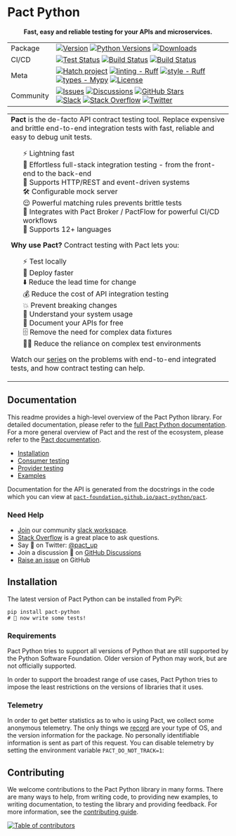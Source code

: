 # Pact Python

<!-- markdownlint-disable no-inline-html -->
<div align="center">
    <b>Fast, easy and reliable testing for your APIs and microservices.</b>
</div>

<div align="center"><table>
    <tr>
        <td>Package</td>
        <td>
            <a href="https://pypi.python.org/pypi/pact-python"><img src="https://img.shields.io/pypi/v/pact-python.svg" alt="Version"></a>
            <a href="https://pypi.python.org/pypi/pact-python"><img src="https://img.shields.io/pypi/pyversions/pact-python.svg" alt="Python Versions"></a>
            <a href="https://pypi.python.org/pypi/pact-python"><img src="https://img.shields.io/pypi/dm/pact-python.svg" alt="Downloads"></a>
        </td>
    </tr>
    <tr>
        <td>CI/CD</td>
        <td>
            <a
                href="https://github.com/pact-foundation/pact-python/actions/workflows/test.yml"><img
                src="https://img.shields.io/github/actions/workflow/status/pact-foundation/pact-python/test.yml?branch=main&label=test"
                alt="Test Status"></a>
            <a
                href="https://github.com/pact-foundation/pact-python/actions/workflows/build.yml"><img
                src="https://img.shields.io/github/actions/workflow/status/pact-foundation/pact-python/build.yml?branch=main&label=build"
                alt="Build Status"></a>
            <a
                href="https://github.com/pact-foundation/pact-python/actions/workflows/docs.yml"><img
                src="https://img.shields.io/github/actions/workflow/status/pact-foundation/pact-python/docs.yml?branch=main&label=docs"
                alt="Build Status"></a>
        </td>
    </tr>
    <tr>
        <td>Meta</td>
        <td>
            <a
                href="https://github.com/pypa/hatch"><img
                src="https://img.shields.io/badge/%F0%9F%A5%9A-Hatch-4051b5.svg"
                alt="Hatch project"></a>
            <a href="https://github.com/astral-sh/ruff"><img
                src="https://img.shields.io/badge/ruff-ruff?label=linting&color=%23261230"
                alt="linting - Ruff"></a>
            <a href="https://github.com/astral-sh/ruff"><img
                src="https://img.shields.io/badge/ruff-ruff?label=style&color=%23261230"
                alt="style - Ruff"></a>
            <a
                href="https://github.com/python/mypy"><img
                src="https://img.shields.io/badge/types-Mypy-blue.svg"
                alt="types - Mypy"></a>
            <a
                href="https://pypi.python.org/pypi/pact-python"><img
                src="https://img.shields.io/pypi/l/pact-python.svg"
                alt="License"></a>
        </td>
    </tr>
    <tr>
        <td>Community</td>
        <td>
            <a
                href="https://github.com/pact-foundation/pact-python/issues"><img
                src="https://img.shields.io/github/issues/pact-foundation/pact-python.svg"
                alt="Issues"></a>
            <a
                href="https://github.com/pact-foundation/pact-python/discussions"><img
                src="https://img.shields.io/github/discussions/pact-foundation/pact-python.svg"
                alt="Discussions"></a>
            <a
                href="https://github.com/pact-foundation/pact-python"><img
                src="https://img.shields.io/github/stars/pact-foundation/pact-python.svg?style=flat"
                alt="GitHub Stars"></a>
            <br/>
            <a
                href="http://slack.pact.io"><img
                src="https://img.shields.io/badge/slack-pact--foundation-4A154B.svg"
                alt="Slack"></a>
            <a
                href="https://stackoverflow.com/questions/tagged/pact"><img
                src="https://img.shields.io/badge/stackoverflow-pact-F48024.svg"
                alt="Stack Overflow"></a>
            <a
                href="https://twitter.com/pact_up"><img
                src="https://img.shields.io/badge/X-@pact__up-black.svg"
                alt="Twitter"></a>
        </td>
    </tr>
</table></div>

<div align="center"><table><tr><td>
<b>Pact</b> is the de-facto API contract testing tool. Replace expensive and brittle end-to-end integration tests with fast, reliable and easy to debug unit tests.

<ul style="list-style-type: none">
    <li>⚡ Lightning fast</li>
    <li>🎈 Effortless full-stack integration testing - from the front-end to the back-end</li>
    <li>🔌 Supports HTTP/REST and event-driven systems</li>
    <li>🛠️ Configurable mock server</li>
    <li>😌 Powerful matching rules prevents brittle tests</li>
    <li>🤝 Integrates with Pact Broker / PactFlow for powerful CI/CD workflows</li>
    <li>🔡 Supports 12+ languages</li>
</ul>

<b>Why use Pact?</b> Contract testing with Pact lets you:

<ul style="list-style-type: none">
    <li>⚡ Test locally</li>
    <li>🚀 Deploy faster</li>
    <li>⬇️ Reduce the lead time for change</li>
    <li>💰 Reduce the cost of API integration testing</li>
    <li>💥 Prevent breaking changes</li>
    <li>🔎 Understand your system usage</li>
    <li>📃 Document your APIs for free</li>
    <li>🗄 Remove the need for complex data fixtures</li>
    <li>🤷‍♂️ Reduce the reliance on complex test environments</li>
</ul>

Watch our <a href="https://www.youtube.com/playlist?list=PLwy9Bnco-IpfZ72VQ7hce8GicVZs7nm0i">series</a> on the problems with end-to-end integrated tests, and how contract testing can help.

</td></tr></table></div>

<!-- markdownlint-enable no-inline-html -->

## Documentation

This readme provides a high-level overview of the Pact Python library. For detailed documentation, please refer to the [full Pact Python documentation](https://pact-foundation.github.io/pact-python). For a more general overview of Pact and the rest of the ecosystem, please refer to the [Pact documentation](https://docs.pact.io).

-   [Installation](#installation)
-   [Consumer testing](docs/consumer.md)
-   [Provider testing](docs/provider.md)
-   [Examples](examples/README.md)

Documentation for the API is generated from the docstrings in the code which you can view at [`pact-foundation.github.io/pact-python/pact`](https://pact-foundation.github.io/pact-python/API).

### Need Help

-   [Join](https://slack.pact.io) our community [slack workspace][Pact Foundation Slack].
-   [Stack Overflow](https://stackoverflow.com/questions/tagged/pact) is a great place to ask questions.
-   Say 👋 on Twitter: [@pact_up](https://twitter.com/pact_up)
-   Join a discussion 💬 on [GitHub Discussions]
-   [Raise an issue][GitHub Issues] on GitHub

[Pact Foundation Slack]: https://pact-foundation.slack.com/
[GitHub Discussions]: https://github.com/pact-foundation/pact-python/discussions
[GitHub Issues]: https://github.com/pact-foundation/pact-python/issues

## Installation

The latest version of Pact Python can be installed from PyPi:

```console
pip install pact-python
# 🚀 now write some tests!
```

### Requirements

Pact Python tries to support all versions of Python that are still supported by the Python Software Foundation. Older version of Python may work, but are not officially supported.

In order to support the broadest range of use cases, Pact Python tries to impose the least restrictions on the versions of libraries that it uses.

### Telemetry

In order to get better statistics as to who is using Pact, we collect some anonymous telemetry. The only things we [record](https://docs.pact.io/metrics) are your type of OS, and the version information for the package. No personally identifiable information is sent as part of this request. You can disable telemetry by setting the environment variable `PACT_DO_NOT_TRACK=1`:

## Contributing

We welcome contributions to the Pact Python library in many forms. There are many ways to help, from writing code, to providing new examples, to writing documentation, to testing the library and providing feedback. For more information, see the [contributing guide](CONTRIBUTING.md).

[![Table of contributors](https://contrib.rocks/image?repo=pact-foundation/pact-python)](https://github.com/pact-foundation/pact-python/graphs/contributors)
